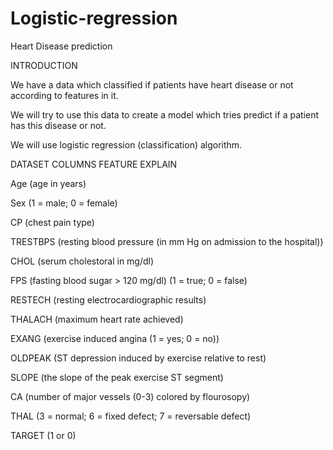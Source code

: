 # Logistic-regression
Heart Disease prediction

INTRODUCTION

We have a data which classified if patients have heart disease or not according to features in it.

We will try to use this data to create a model which tries predict if a patient has this disease or not. 

We will use logistic regression (classification) algorithm.


DATASET COLUMNS FEATURE EXPLAIN


Age (age in years)


Sex (1 = male; 0 = female)


CP (chest pain type)


TRESTBPS (resting blood pressure (in mm Hg on admission to the hospital))


CHOL (serum cholestoral in mg/dl)


FPS (fasting blood sugar > 120 mg/dl) (1 = true; 0 = false)


RESTECH (resting electrocardiographic results)


THALACH (maximum heart rate achieved)


EXANG (exercise induced angina (1 = yes; 0 = no))


OLDPEAK (ST depression induced by exercise relative to rest)


SLOPE (the slope of the peak exercise ST segment)


CA (number of major vessels (0-3) colored by flourosopy)


THAL (3 = normal; 6 = fixed defect; 7 = reversable defect)


TARGET (1 or 0)
